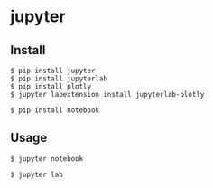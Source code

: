 # jupyter

## Install

    $ pip install jupyter
    $ pip install jupyterlab
    $ pip install plotly
    $ jupyter labextension install jupyterlab-plotly

    $ pip install notebook

## Usage

    $ jupyter notebook

    $ jupyter lab
